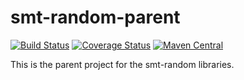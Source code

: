 <!---
Copyright 2015 Karl Bennett

Licensed under the Apache License, Version 2.0 (the "License");
you may not use this file except in compliance with the License.
You may obtain a copy of the License at

    http://www.apache.org/licenses/LICENSE-2.0

Unless required by applicable law or agreed to in writing, software
distributed under the License is distributed on an "AS IS" BASIS,
WITHOUT WARRANTIES OR CONDITIONS OF ANY KIND, either express or implied.
See the License for the specific language governing permissions and
limitations under the License.
-->
smt-random-parent
===========
[![Build Status](https://travis-ci.org/shiver-me-timbers/smt-random-parent.svg?branch=master)](https://travis-ci.org/shiver-me-timbers/smt-random-parent) [![Coverage Status](https://coveralls.io/repos/shiver-me-timbers/smt-random-parent/badge.svg?branch=master&service=github)](https://coveralls.io/github/shiver-me-timbers/smt-random-parent?branch=master) [![Maven Central](https://maven-badges.herokuapp.com/maven-central/com.github.shiver-me-timbers/smt-random-parent/badge.svg)](https://maven-badges.herokuapp.com/maven-central/com.github.shiver-me-timbers/smt-random-parent/)

This is the parent project for the smt-random libraries.
